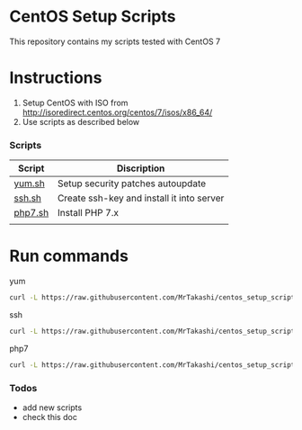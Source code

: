 # CentOS Setup Scripts

This repository contains my scripts tested with CentOS 7

# Instructions

1. Setup CentOS with ISO from http://isoredirect.centos.org/centos/7/isos/x86_64/
2. Use scripts as described below

### Scripts

| Script | Discription |
| ------ | ------ |
| [yum.sh](https://github.com/MrTakashi/centos_setup_scripts/blob/master/yum.sh) | Setup security patches autoupdate
| [ssh.sh](https://github.com/MrTakashi/centos_setup_scripts/blob/master/ssh.sh) | Create ssh-key and install it into server 
| [php7.sh](https://github.com/MrTakashi/centos_setup_scripts/blob/master/php7.sh) | Install PHP 7.x 
| []() |  |


# Run commands

yum
```sh
curl -L https://raw.githubusercontent.com/MrTakashi/centos_setup_scripts/master/yum.sh | sh
```
ssh
```sh
curl -L https://raw.githubusercontent.com/MrTakashi/centos_setup_scripts/master/ssh.sh | sh
```
php7
```sh
curl -L https://raw.githubusercontent.com/MrTakashi/centos_setup_scripts/master/php7.sh | sh
```

### Todos

 - add new scripts
 - check this doc
